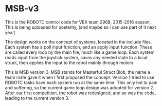 # MSB-v3
This is the ROBOTC control code for VEX team 296B, 2015-2016 season, This is being uploaded for posterity, (and maybe so I can use part of it next year)

The design works on the concept of systems, located in the include files. Each system has a poll input function, and an apply input function.
These are called every loop by the main file, much like a game loop. Each system reads input from the joystick system, saves any needed state to a local struct, then applies the input to the robot mainly through motors. 

This is MSB version 3. MSB stands for Masterful Struct Blob, the name a team mate gave it when I first proposed the concept. Version 1 tried to use ROBOTC tasks have each system run at the same time. This only led to pain and suffering, so the current game loop design was adopted for version 2. After our first competition, the robot was redesigned, and so was the code, leading to the current version 3.
